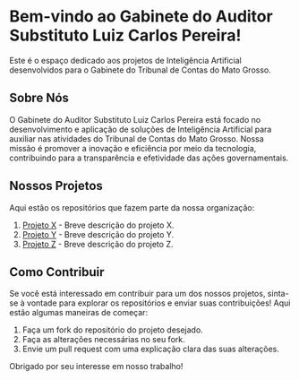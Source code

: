 # Bem-vindo ao Gabinete do Auditor Substituto Luiz Carlos Pereira!

Este é o espaço dedicado aos projetos de Inteligência Artificial desenvolvidos para o Gabinete do Tribunal de Contas do Mato Grosso.

## Sobre Nós

O Gabinete do Auditor Substituto Luiz Carlos Pereira está focado no desenvolvimento e aplicação de soluções de Inteligência Artificial para auxiliar nas atividades do Tribunal de Contas do Mato Grosso. Nossa missão é promover a inovação e eficiência por meio da tecnologia, contribuindo para a transparência e efetividade das ações governamentais.

## Nossos Projetos

Aqui estão os repositórios que fazem parte da nossa organização:

1. [Projeto X](link_para_o_repositorio_x) - Breve descrição do projeto X.
2. [Projeto Y](link_para_o_repositorio_y) - Breve descrição do projeto Y.
3. [Projeto Z](link_para_o_repositorio_z) - Breve descrição do projeto Z.

## Como Contribuir

Se você está interessado em contribuir para um dos nossos projetos, sinta-se à vontade para explorar os repositórios e enviar suas contribuições! Aqui estão algumas maneiras de começar:

1. Faça um fork do repositório do projeto desejado.
2. Faça as alterações necessárias no seu fork.
3. Envie um pull request com uma explicação clara das suas alterações.

Obrigado por seu interesse em nosso trabalho!
